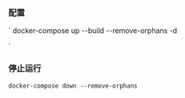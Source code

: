 ### 配置
`
    docker-compose up --build --remove-orphans -d
    
`


### 停止运行
`
    docker-compose down --remove-orphans
`
